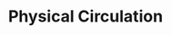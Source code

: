 ---
title: Physical Circulation
layout: dashboard
permalink: /physical-circulation.html
dashboard:
  container_id: electronicStats
  data_sources:
    triannual: /kpidata/circulation.csv
  default_frequency: triannual
  default_tab: chart
  show_table: true
  charts:
    - type: line
      title: Print Checkouts and Renewals
      datasets:
        - row_index: 0
        - row_index: 1
    - type: line
      title: Technology Check Outs
      datasets:
        - row_index: 2
---